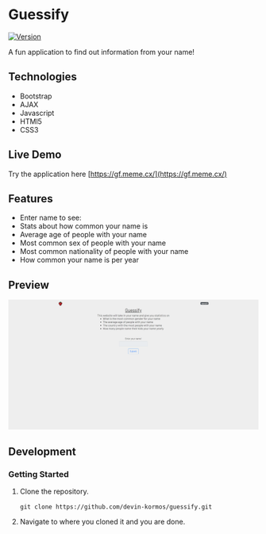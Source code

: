 # Guessify

[![Version](https://img.shields.io/badge/Version-v1.3.7-blue)]()

A fun application to find out information from your name!

## Technologies

- Bootstrap
- AJAX
- Javascript
- HTMl5
- CSS3

## Live Demo

Try the application here [https://gf.meme.cx/](https://gf.meme.cx/)

## Features

- Enter name to see:
- Stats about how common your name is
- Average age of people with your name
- Most common sex of people with your name
- Most common nationality of people with your name
- How common your name is per year

## Preview

[![ImageOfThing](req/demo.png)]()

## Development

### Getting Started

1. Clone the repository.

    ```shell
    git clone https://github.com/devin-kormos/guessify.git
    ```

1. Navigate to where you cloned it and you are done.
